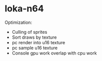 # loka-n64

Optimization:
- Culling of sprites
- Sort draws by texture
- pc render into u16 texture
- pc sample u16 texture
- Console gpu work overlap with cpu work
